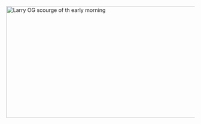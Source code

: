 
<img width="921" height="300" alt="Larry OG scourge of th early morning" src="https://github.com/user-attachments/assets/dc65238f-d1b9-4968-91e5-2cae56f785c6" />
